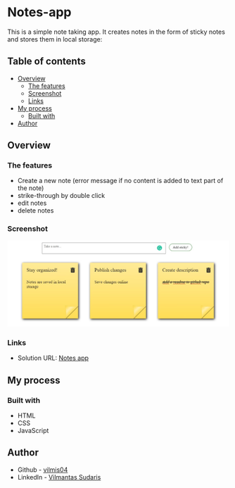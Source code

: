 # Notes-app

This is a simple note taking app. It creates notes in the form of sticky notes and stores them in local storage:

## Table of contents

- [Overview](#overview)
  - [The features](#the-features)
  - [Screenshot](#screenshot)
  - [Links](#links)
- [My process](#my-process)
  - [Built with](#built-with)
- [Author](#author)

## Overview

### The features

- Create a new note (error message if no content is added to text part of the note)
- strike-through by double click
- edit notes
- delete notes

### Screenshot

![Picture](./Screenshot.jpg)

### Links

- Solution URL: [Notes app](https://vilmis04.github.io/Notes-app)

## My process

### Built with

- HTML
- CSS
- JavaScript

## Author

- Github - [vilmis04](https://github.com/vilmis04)
- LinkedIn - [Vilmantas Sudaris](https://www.linkedin.com/in/vilmantas-sudaris-63567586)
